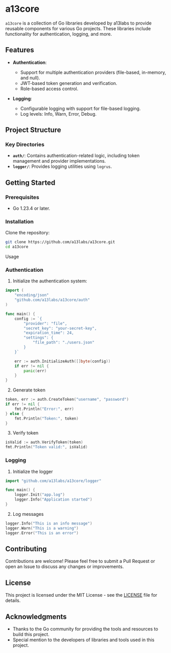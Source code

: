 # a13core

`a13core` is a collection of Go libraries developed by a13labs to provide reusable components for various Go projects. These libraries include functionality for authentication, logging, and more.

## Features

- **Authentication**: 
  - Support for multiple authentication providers (file-based, in-memory, and null).
  - JWT-based token generation and verification.
  - Role-based access control.

- **Logging**:
  - Configurable logging with support for file-based logging.
  - Log levels: Info, Warn, Error, Debug.

## Project Structure

### Key Directories

- **`auth/`**: Contains authentication-related logic, including token management and provider implementations.
- **`logger/`**: Provides logging utilities using `logrus`.

## Getting Started

### Prerequisites

- Go 1.23.4 or later.

### Installation

Clone the repository:

```bash
git clone https://github.com/a13labs/a13core.git
cd a13core
```

Usage

### Authentication

1. Initialize the authentication system:

```go
import (
    "encoding/json"
    "github.com/a13labs/a13core/auth"
)

func main() {
    config := `{
        "provider": "file",
        "secret_key": "your-secret-key",
        "expiration_time": 24,
        "settings": {
            "file_path": "./users.json"
        }
    }`

    err := auth.InitializeAuth([]byte(config))
    if err != nil {
        panic(err)
    }
}
```
2. Generate token
```go
token, err := auth.CreateToken("username", "password")
if err != nil {
    fmt.Println("Error:", err)
} else {
    fmt.Println("Token:", token)
}
```
3. Verify token
```go
isValid := auth.VerifyToken(token)
fmt.Println("Token valid:", isValid)
```

### Logging
1. Initialize the logger
```go
import "github.com/a13labs/a13core/logger"

func main() {
    logger.Init("app.log")
    logger.Info("Application started")
}
```
2. Log messages
```go
logger.Info("This is an info message")
logger.Warn("This is a warning")
logger.Error("This is an error")
```

## Contributing

Contributions are welcome! Please feel free to submit a Pull Request or open an Issue to discuss any changes or improvements.

## License

This project is licensed under the MIT License - see the [LICENSE](LICENSE) file for details.

## Acknowledgments

- Thanks to the Go community for providing the tools and resources to build this project.
- Special mention to the developers of libraries and tools used in this project.
